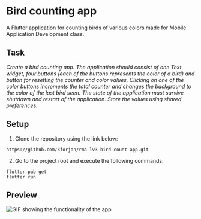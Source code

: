 # Bird counting app

A Flutter application for counting birds of various colors made for Mobile Application Development class.

## Task
*Create a bird counting app. The application should consist of one Text widget, four buttons (each of the buttons represents the color of a bird) and button for resetting the counter and color values. Clicking on one of the color buttons increments the total counter and changes the background to the color of the last bird seen. The state of the application must survive shutdown and restart of the application. Store the values ​​using shared preferences.*

## Setup
  1. Clone the repository using the link below:
  ```
  https://github.com/kforjan/rma-lv3-bird-count-app.git
  ```
  2. Go to the project root and execute the following commands:
  ```
  flutter pub get
  flutter run
  ```

## Preview
  ![GIF showing the functionality of the app](https://s3.gifyu.com/images/rma-lv3-bird-count-functionality.gif)
